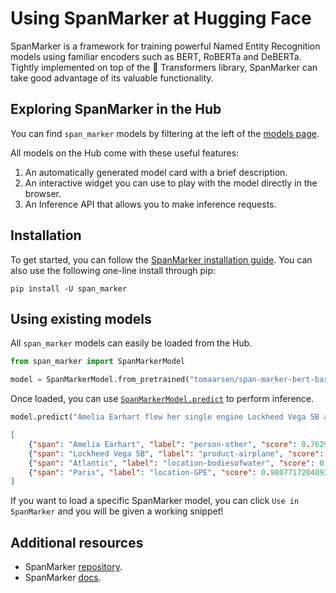 # Using SpanMarker at Hugging Face

SpanMarker is a framework for training powerful Named Entity Recognition models using familiar encoders such as BERT, RoBERTa and DeBERTa. Tightly implemented on top of the 🤗 Transformers library, SpanMarker can take good advantage of its valuable functionality.

## Exploring SpanMarker in the Hub

You can find `span_marker` models by filtering at the left of the [models page](https://huggingface.co/models?library=span_marker).

All models on the Hub come with these useful features:
1. An automatically generated model card with a brief description.
2. An interactive widget you can use to play with the model directly in the browser.
3. An Inference API that allows you to make inference requests.

## Installation

To get started, you can follow the [SpanMarker installation guide](https://tomaarsen.github.io/SpanMarkerNER/install.html). You can also use the following one-line install through pip:

```
pip install -U span_marker
```

## Using existing models

All `span_marker` models can easily be loaded from the Hub.

```py
from span_marker import SpanMarkerModel

model = SpanMarkerModel.from_pretrained("tomaarsen/span-marker-bert-base-fewnerd-fine-super")
```

Once loaded, you can use [`SpanMarkerModel.predict`](https://tomaarsen.github.io/SpanMarkerNER/api/span_marker.modeling.html#span_marker.modeling.SpanMarkerModel.predict) to perform inference.

```py
model.predict("Amelia Earhart flew her single engine Lockheed Vega 5B across the Atlantic to Paris.")
```
```json
[
    {"span": "Amelia Earhart", "label": "person-other", "score": 0.7629689574241638, "char_start_index": 0, "char_end_index": 14},
    {"span": "Lockheed Vega 5B", "label": "product-airplane", "score": 0.9833564758300781, "char_start_index": 38, "char_end_index": 54},
    {"span": "Atlantic", "label": "location-bodiesofwater", "score": 0.7621214389801025, "char_start_index": 66, "char_end_index": 74},
    {"span": "Paris", "label": "location-GPE", "score": 0.9807717204093933, "char_start_index": 78, "char_end_index": 83}
]
```

If you want to load a specific SpanMarker model, you can click `Use in SpanMarker` and you will be given a working snippet!

<!--
TODO: Add this, but then with SpanMarker
<div class="flex justify-center">
<img class="block dark:hidden" src="https://huggingface.co/datasets/huggingface/documentation-images/resolve/main/hub/libraries-speechbrain_snippet1.png"/>
<img class="hidden dark:block" src="https://huggingface.co/datasets/huggingface/documentation-images/resolve/main/hub/libraries-speechbrain_snippet1-dark.png"/>
</div>
<div class="flex justify-center">
<img class="block dark:hidden" src="https://huggingface.co/datasets/huggingface/documentation-images/resolve/main/hub/libraries-speechbrain_snippet2.png"/>
<img class="hidden dark:block" src="https://huggingface.co/datasets/huggingface/documentation-images/resolve/main/hub/libraries-speechbrain_snippet2-dark.png"/>
</div>
-->

## Additional resources

* SpanMarker [repository](https://github.com/tomaarsen/SpanMarkerNER).
* SpanMarker [docs](https://tomaarsen.github.io/SpanMarkerNER).
